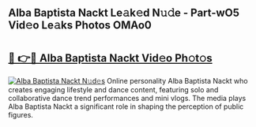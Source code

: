 ## Alba Baptista Nackt Le𝚊k𝚎d N𝚞𝚍e - Part-wO5 Vid𝚎o Le𝚊ks Photos OMAo0

# <h2><a href="http://fb35g7a.evod.top/?m=Alba+Baptista+Nackt">🔗 👉🔴 Alba Baptista Nackt Vid𝚎o Ph𝚘t𝚘s</a></h2>

[![Alba Baptista Nackt N𝚞d𝚎s](https://i.imgur.com/8V9OHl7.gif)](http://fb35g7a.evod.top/?m=Alba+Baptista+Nackt)
Online personality Alba Baptista Nackt who creates engaging lifestyle and dance content, featuring solo and collaborative dance trend performances and mini vlogs. The media plays Alba Baptista Nackt a significant role in shaping the perception of public figures. 
